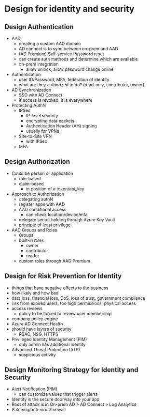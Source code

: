 # Design for identity and security

## Design Authentication
- AAD
  - creating a custom AAD domain
  - AD connect is to sync between on-prem and AAD
  - (AD Premium) Self-service Password reset
  - can create auth methods and determine which are available 
  - on-prem integration
    - allow unlock, allow password change online
- Authentication
  - user ID/Password, MFA, federation of identity
  - what are they authorized to do? (read-only, contributor, owner)
- AD Synchronization
  - SSO with AD Connect
  - if access is revoked, it is everywhere
- Protecting AuthN
  - IPSec
    - IP-level security
    - encrypting data packets
    - Authentication Header (AH) signing
    - usually for VPNs
  - Site-to-Site VPN
    - with IPSec
  - MFA

## Design Authorization
- Could be person or application
  - role-based
  - claim-based
    - in position of a token/api_key
- Approach to Authorization
  - delegating authN
  - register apps with AAD
  - AAD conditional access
    - can check location/device/mfa
  - delegate secret holding through Azure Key Vault
  - principle of least privilege
- AAD Groups and Roles
  - Groups
  - built-in roles
    - owner
    - contributor
    - reader
  - custom roles through AAD Premium

## Design for Risk Prevention for Identity
- things that have negative effects to the business
- how likely and how bad
- data loss, financial loss, DoS, loss of trust, government compliance
- risk from expired users, too high permissions, physical access
- access reviews
  - policy to be forced to review user membership
- company policy engine
- Azure AD Connect Health
- should have layers of security
  - RBAC, NSG, HTTPS
- Privileged Identity Management (PIM)
  - only admin has additional identity
- Advanced Threat Protection (ATP)
  - suspicious activity

## Design Monitoring Strategy for Identity and Security
- Alert Notification (PIM)
  - can customize values that trigger alerts
- Identity is the secure doorway into your app
- Root of attack is in On-prem AD > AD Connect > Log Analytics
- Patching/anti-virus/firewall